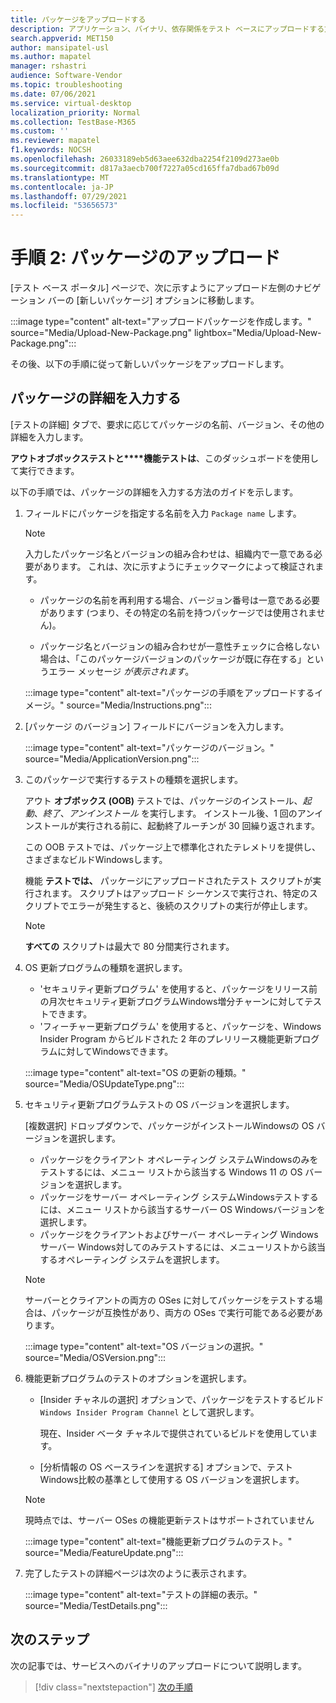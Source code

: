 ```yaml
---
title: パッケージをアップロードする
description: アプリケーション、バイナリ、依存関係をテスト ベースにアップロードする方法
search.appverid: MET150
author: mansipatel-usl
ms.author: mapatel
manager: rshastri
audience: Software-Vendor
ms.topic: troubleshooting
ms.date: 07/06/2021
ms.service: virtual-desktop
localization_priority: Normal
ms.collection: TestBase-M365
ms.custom: ''
ms.reviewer: mapatel
f1.keywords: NOCSH
ms.openlocfilehash: 26033189eb5d63aee632dba2254f2109d273ae0b
ms.sourcegitcommit: d817a3aecb700f7227a05cd165ffa7dbad67b09d
ms.translationtype: MT
ms.contentlocale: ja-JP
ms.lasthandoff: 07/29/2021
ms.locfileid: "53656573"
---
```

# <a name="step-2-uploading-a-package"></a>手順 2: パッケージのアップロード

[テスト ベース ポータル] ページで、次に示すようにアップロード左側のナビゲーション バーの [新しいパッケージ] オプションに移動します。

:::image type="content" alt-text="アップロードパッケージを作成します。" source="Media/Upload-New-Package.png" lightbox="Media/Upload-New-Package.png":::

その後、以下の手順に従って新しいパッケージをアップロードします。

## <a name="enter-details-for-your-package"></a>パッケージの詳細を入力する

[テストの詳細] タブで、要求に応じてパッケージの名前、バージョン、その他の詳細を入力します。

**アウトオブボックステストと****機能テストは**、このダッシュボードを使用して実行できます。

以下の手順では、パッケージの詳細を入力する方法のガイドを示します。

1. フィールドにパッケージを指定する名前を入力 `Package name` します。

    > [!NOTE]
    > 入力したパッケージ名とバージョンの組み合わせは、組織内で一意である必要があります。 これは、次に示すようにチェックマークによって検証されます。

    - パッケージの名前を再利用する場合、バージョン番号は一意である必要があります (つまり、その特定の名前を持つパッケージでは使用されません)。

    - パッケージ名とバージョンの組み合わせが一意性チェックに合格しない場合は、「このパッケージバージョンのパッケージが既に存在する」というエラー メッセージ *が表示されます*。

    :::image type="content" alt-text="パッケージの手順をアップロードするイメージ。" source="Media/Instructions.png":::

2. [パッケージ のバージョン] フィールドにバージョンを入力します。

    :::image type="content" alt-text="パッケージのバージョン。" source="Media/ApplicationVersion.png":::

3. このパッケージで実行するテストの種類を選択します。

    アウト **オブボックス (OOB)** テストでは、パッケージのインストール、*起動*、*終了*、*アンインストール* を実行します。 インストール後、1 回のアンインストールが実行される前に、起動終了ルーチンが 30 回繰り返されます。

    この OOB テストでは、パッケージ上で標準化されたテレメトリを提供し、さまざまなビルドWindowsします。

    機能 **テストでは、** パッケージにアップロードされたテスト スクリプトが実行されます。 スクリプトはアップロード シーケンスで実行され、特定のスクリプトでエラーが発生すると、後続のスクリプトの実行が停止します。

    > [!NOTE]
    > **すべての** スクリプトは最大で 80 分間実行されます。

4. OS 更新プログラムの種類を選択します。

    - 'セキュリティ更新プログラム' を使用すると、パッケージをリリース前の月次セキュリティ更新プログラムWindows増分チャーンに対してテストできます。
    - 'フィーチャー更新プログラム' を使用すると、パッケージを、Windows Insider Program からビルドされた 2 年のプレリリース機能更新プログラムに対してWindowsできます。
    <!---
    Change to the correct picture
    -->
    :::image type="content" alt-text="OS の更新の種類。" source="Media/OSUpdateType.png":::

5. セキュリティ更新プログラムテストの OS バージョンを選択します。

    [複数選択] ドロップダウンで、パッケージがインストールWindowsの OS バージョンを選択します。

    - パッケージをクライアント オペレーティング システムWindowsのみをテストするには、メニュー リストから該当する Windows 11 の OS バージョンを選択します。
    - パッケージをサーバー オペレーティング システムWindowsテストするには、メニュー リストから該当するサーバー OS Windowsバージョンを選択します。
    - パッケージをクライアントおよびサーバー オペレーティング Windowsサーバー Windows対してのみテストするには、メニューリストから該当するオペレーティング システムを選択します。

    > [!NOTE]
    > サーバーとクライアントの両方の OSes に対してパッケージをテストする場合は、パッケージが互換性があり、両方の OSes で実行可能である必要があります。

    :::image type="content" alt-text="OS バージョンの選択。" source="Media/OSVersion.png":::
    <!---
    Change to the correct picture
    -->

6. 機能更新プログラムのテストのオプションを選択します。

    - [Insider チャネルの選択] オプションで、パッケージをテストするビルド `Windows Insider Program Channel` として選択します。

      現在、Insider ベータ チャネルで提供されているビルドを使用しています。

    - [分析情報の OS ベースラインを選択する] オプションで、テストWindows比較の基準として使用する OS バージョンを選択します。

    > [!NOTE]
    > 現時点では、サーバー OSes の機能更新テストはサポートされていません
    <!---
    Note to actual note format for markdown
    -->
    <!---
    Change to the correct picture
    -->
    :::image type="content" alt-text="機能更新プログラムのテスト。" source="Media/FeatureUpdate.png":::

7. 完了したテストの詳細ページは次のように表示されます。

    :::image type="content" alt-text="テストの詳細の表示。" source="Media/TestDetails.png":::

## <a name="next-steps"></a>次のステップ

次の記事では、サービスへのバイナリのアップロードについて説明します。

> [!div class="nextstepaction"]
> [次の手順](binaries.md)

<!---
Add button for next page
-->
